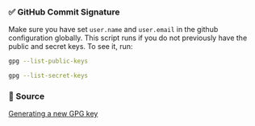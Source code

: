 ### ✅ GitHub Commit Signature

Make sure you have set `user.name` and `user.email` in the github configuration globally. This script runs if you do not previously have the public and secret keys. To see it, run:
```sh
gpg --list-public-keys

gpg --list-secret-keys
```

### 📎 Source
[Generating a new GPG key](https://docs.github.com/en/authentication/managing-commit-signature-verification/generating-a-new-gpg-key)